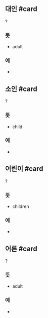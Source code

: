 ## 대인 #card
?
### 뜻
- adult
### 예
-
<!--SR:!2024-11-01,39,290-->

## 소인 #card
?
### 뜻
- child
### 예
-
<!--SR:!2024-09-30,7,248-->

## 어린이 #card
?
### 뜻
- children
### 예
-
<!--SR:!2024-10-20,46,292-->

## 어른 #card
?
### 뜻
- adult
### 예
-
<!--SR:!2024-10-21,48,290-->
